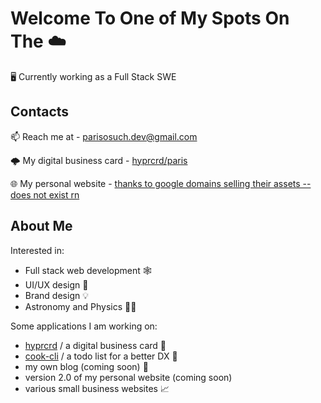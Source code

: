 # Welcome To One of My Spots On The ☁️
🖥️ Currently working as a Full Stack SWE

## Contacts
📫 Reach me at - parisosuch.dev@gmail.com

🌩️ My digital business card - [hyprcrd/paris](https://hyprcrd.com/paris)

🌐 My personal website - [thanks to google domains selling their assets -- does not exist rn](https://pxris.net)

## About Me
Interested in:
- Full stack web development 🕸️
- UI/UX design 🎨
- Brand design 💡
- Astronomy and Physics 🔭🌃

Some applications I am working on:
- [hyprcrd](https://hyprcrd.com) / a digital business card 🔗
- [cook-cli](https://github.com/parisosuch-dev/cook-cli) / a todo list for a better DX 📃
- my own blog (coming soon) 📝
- version 2.0 of my personal website (coming soon)
- various small business websites 📈
